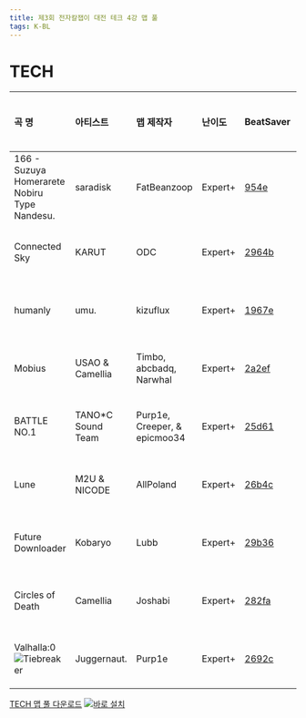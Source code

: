```yaml
---
title: 제3회 전자칼잽이 대전 테크 4강 맵 풀
tags: K-BL
---
```


# TECH

| 곡 명                                                                  | 아티스트           | 맵 제작자                    | 난이도  | BeatSaver                                 | 미리보기                                                  |
| :--------------------------------------------------------------------- | :----------------- | :--------------------------- | :------ | :---------------------------------------- | :-------------------------------------------------------- |
| 166 - Suzuya Homerarete Nobiru Type Nandesu.                           | saradisk           | FatBeanzoop                  | Expert+ | [954e](https://beatsaver.com/maps/954e)   | [미리보기](https://skystudioapps.com/bs-viewer/?id=954e)  |
| Connected Sky                                                          | KARUT              | ODC                          | Expert+ | [2964b](https://beatsaver.com/maps/2964b) | [미리보기](https://skystudioapps.com/bs-viewer/?id=2964b) |
| humanly                                                                | umu.               | kizuflux                     | Expert+ | [1967e](https://beatsaver.com/maps/1967e) | [미리보기](https://skystudioapps.com/bs-viewer/?id=1967e) |
| Mobius                                                                 | USAO & Camellia    | Timbo, abcbadq, Narwhal      | Expert+ | [2a2ef](https://beatsaver.com/maps/2a2ef) | [미리보기](https://skystudioapps.com/bs-viewer/?id=2a2ef) |
| BATTLE NO.1                                                            | TANO\*C Sound Team | Purp1e, Creeper, & epicmoo34 | Expert+ | [25d61](https://beatsaver.com/maps/25d61) | [미리보기](https://skystudioapps.com/bs-viewer/?id=25d61) |
| Lune                                                                   | M2U & NICODE       | AllPoland                    | Expert+ | [26b4c](https://beatsaver.com/maps/26b4c) | [미리보기](https://skystudioapps.com/bs-viewer/?id=26b4c) |
| Future Downloader                                                      | Kobaryo            | Lubb                         | Expert+ | [29b36](https://beatsaver.com/maps/29b36) | [미리보기](https://skystudioapps.com/bs-viewer/?id=29b36) |
| Circles of Death                                                       | Camellia           | Joshabi                      | Expert+ | [282fa](https://beatsaver.com/maps/282fa) | [미리보기](https://skystudioapps.com/bs-viewer/?id=282fa) |
| Valhalla:0 ![Tiebreaker](https://img.shields.io/badge/-Tiebreaker-red) | Juggernaut.        | Purp1e                       | Expert+ | [2692c](https://beatsaver.com/maps/2692c) | [미리보기](https://skystudioapps.com/bs-viewer/?id=2692c) |

<a href="/playlist/kbsl3_tech_semifinal.json" download>TECH 맵 풀 다운로드</a> [![바로 설치](https://img.shields.io/badge/-%EB%B0%94%EB%A1%9C%20%EC%84%A4%EC%B9%98-blue)](bsplaylist://playlist/https://bsckorea.github.io/playlist/kbsl3_tech_semifinal.json)
